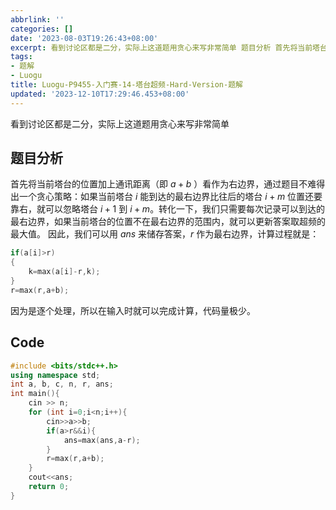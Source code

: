 ```yaml
---
abbrlink: ''
categories: []
date: '2023-08-03T19:26:43+08:00'
excerpt: 看到讨论区都是二分，实际上这道题用贪心来写非常简单 题目分析 首先将当前塔台的位置加上通讯距离（即 ​a+b ）看作为右边界，通过题目不难得出一个贪心策略：如果当前塔台 ​i 能到达的最右边界比往后的塔台 ​i+m 位置还要靠右，就可以忽略塔台 ​i+1 到 ​i+m。转化一下，我们只需要每次记录可以到达的最右边界，如果当前塔台的位置不在最右边界的范围内，就可以更新答案取超频的最大值。 因此，我们...
tags:
- 题解
- Luogu
title: Luogu-P9455-入门赛-14-塔台超频-Hard-Version-题解
updated: '2023-12-10T17:29:46.453+08:00'
---
```

看到讨论区都是二分，实际上这道题用贪心来写非常简单

## 题目分析

首先将当前塔台的位置加上通讯距离（即 $a+b$ ）看作为右边界，通过题目不难得出一个贪心策略：如果当前塔台 $i$ 能到达的最右边界比往后的塔台 $i+m$ 位置还要靠右，就可以忽略塔台 $i+1$ 到 $i+m$。转化一下，我们只需要每次记录可以到达的最右边界，如果当前塔台的位置不在最右边界的范围内，就可以更新答案取超频的最大值。
因此，我们可以用 $ans$ 来储存答案，$r$ 作为最右边界，计算过程就是：

```cpp
if(a[i]>r)
{
	k=max(a[i]-r,k);
}
r=max(r,a+b);
```

因为是逐个处理，所以在输入时就可以完成计算，代码量极少。

## Code

```cpp
#include <bits/stdc++.h>
using namespace std;
int a, b, c, n, r, ans;
int main(){
    cin >> n;
    for (int i=0;i<n;i++){
        cin>>a>>b;
        if(a>r&&i){
            ans=max(ans,a-r);
        }
        r=max(r,a+b);
    }
    cout<<ans;
    return 0;
}
```
